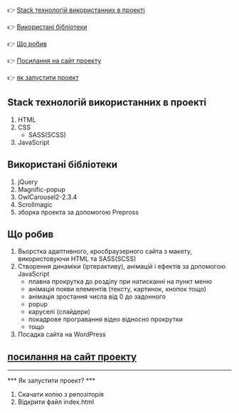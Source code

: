 :point_right: [Stack технологій використанних в проекті](#stack)

:point_right: [Використані бібліотеки](#lidrery)

:point_right: [Що робив](#to-do)

:point_right: [Посилання на сайт проекту](#link)

:point_right: [як запустити проект](#start)

## <a id="stack">Stack технологій використанних в проекті</a>

1. HTML
2. CSS
    - SASS(SCSS)
3. JavaScript

## <a id="lidrery">Використані бібліотеки</a>
 
1. jQuery
2. Magnific-popup
3. OwlCarousel2-2.3.4
4. Scrollmagic
5. зборка проекта за допомогою Prepross

## <a id="to-do">Що робив</a>

1. Вьорстка адаптивного, кросбраузерного сайта з макету, використовуючи HTML та SASS(SCSS)
2. Створення динаміки (іртерактиву), анімацій і ефектів за допомогою JavaScript
   - плавна прокрутка до розділу при натисканні на пункт меню
   - анімація появи елементів (тексту, картинок, кнопок тощо)
   - анімація зростання числа від 0 до задонного
   - popup
   - каруселі (слайдери)
   - покадрове програвання відео відносно прокрутки
   - тощо
4. Посадка сайта на  WordPress

## <a id="link" target="_blank" href='https://zencemyday.com/'>посилання на сайт проекту</a>
---------------------------------------------------------------------------------
*** <a id="start">Як запустити проект?</a> ***

1. Скачати копію з репозіторія
2. Відкрити файл index.html


